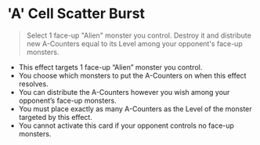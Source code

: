 # 'A' Cell Scatter Burst

> Select 1 face-up "Alien" monster you control. Destroy it and distribute new A-Counters equal to its Level among your opponent's face-up monsters.

*   This effect targets 1 face-up “Alien” monster you control.
*   You choose which monsters to put the A-Counters on when this effect resolves.
*   You can distribute the A-Counters however you wish among your opponent’s face-up monsters.
*   You must place exactly as many A-Counters as the Level of the monster targeted by this effect.
*   You cannot activate this card if your opponent controls no face-up monsters.
